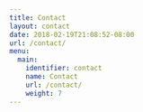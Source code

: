 ```yaml
---
title: Contact
layout: contact
date: 2018-02-19T21:08:52-08:00
url: /contact/
menu:
  main:
    identifier: contact
    name: Contact
    url: /contact/
    weight: 7
---
```

